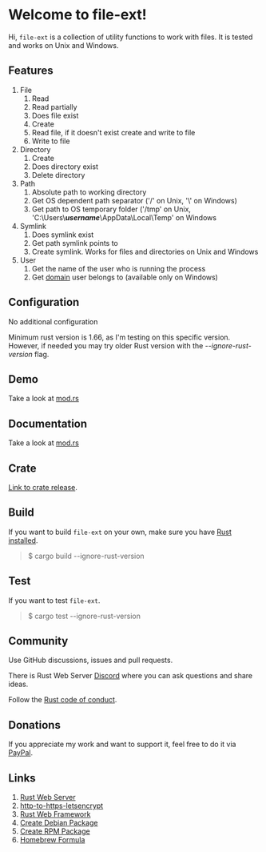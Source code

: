 # Welcome to file-ext!

Hi, `file-ext` is a collection of utility functions to work with files. It is tested and works on Unix and Windows.

## Features
1. File
    1. Read
    1. Read partially
    1. Does file exist
    1. Create
    1. Read file, if it doesn't exist create and write to file
    1. Write to file
2. Directory
    1. Create
    2. Does directory exist
    3. Delete directory
3. Path
    1. Absolute path to working directory
    2. Get OS dependent path separator ('/' on Unix, '\\' on Windows)
    3. Get path to OS temporary folder ('/tmp' on Unix, 'C:\\Users\\**_username_**\\AppData\\Local\\Temp' on Windows
4. Symlink
    1. Does symlink exist
    2. Get path symlink points to 
    3. Create symlink. Works for files and directories on Unix and Windows
5. User
    1. Get the name of the user who is running the process
    2. Get [domain](https://en.wikipedia.org/wiki/Windows_domain) user belongs to (available only on Windows) 

## Configuration
No additional configuration

Minimum rust version is 1.66, as I'm testing on this specific version. However, if needed you may try older Rust version with the _--ignore-rust-version_ flag.

## Demo
Take a look at [mod.rs](https://github.com/bohdaq/file-ext/blob/main/src/lib.rs)

## Documentation
Take a look at [mod.rs](https://github.com/bohdaq/file-ext/blob/main/src/lib.rs)

## Crate
[Link to crate release](https://crates.io/crates/file-ext).

## Build
If you want to build `file-ext` on your own, make sure you have [Rust installed](https://www.rust-lang.org/tools/install).

> $ cargo build --ignore-rust-version


## Test
If you want to test `file-ext`.

> $ cargo test --ignore-rust-version


## Community
Use GitHub discussions, issues and pull requests.

There is Rust Web Server [Discord](https://discord.gg/zaErjtr5Dm) where you can ask questions and share ideas.

Follow the [Rust code of conduct](https://www.rust-lang.org/policies/code-of-conduct).

## Donations
If you appreciate my work and want to support it, feel free to do it via [PayPal](https://www.paypal.com/donate/?hosted_button_id=7J69SYZWSP6HJ).

## Links
1. [Rust Web Server](https://github.com/bohdaq/rust-web-server)
1. [http-to-https-letsencrypt](https://github.com/bohdaq/rust-http-to-https-letsencrypt-acme)
1. [Rust Web Framework](https://github.com/bohdaq/rust-web-framework/)
1. [Create Debian Package](https://github.com/bohdaq/rws-create-deb)
1. [Create RPM Package](https://github.com/bohdaq/rws-rpm-builder)
1. [Homebrew Formula](https://github.com/bohdaq/homebrew-rust-tls-server)